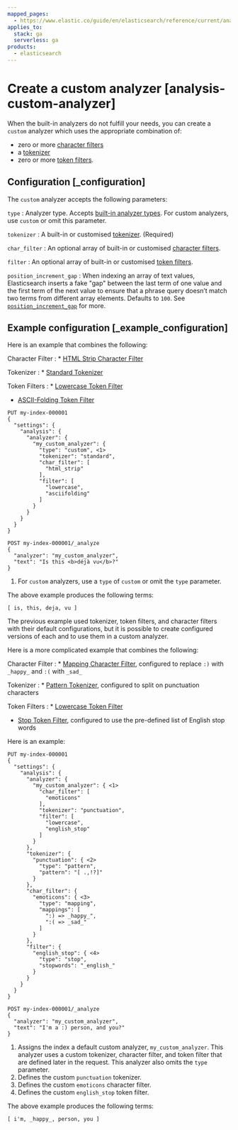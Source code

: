 ```yaml
---
mapped_pages:
  - https://www.elastic.co/guide/en/elasticsearch/reference/current/analysis-custom-analyzer.html
applies_to:
  stack: ga
  serverless: ga
products:
  - elasticsearch
---
```


# Create a custom analyzer [analysis-custom-analyzer]

When the built-in analyzers do not fulfill your needs, you can create a `custom` analyzer which uses the appropriate combination of:

* zero or more [character filters](elasticsearch://reference/text-analysis/character-filter-reference.md)
* a [tokenizer](elasticsearch://reference/text-analysis/tokenizer-reference.md)
* zero or more [token filters](elasticsearch://reference/text-analysis/token-filter-reference.md).


## Configuration [_configuration]

The `custom` analyzer accepts the following parameters:

`type`
:   Analyzer type. Accepts [built-in analyzer types](elasticsearch://reference/text-analysis/analyzer-reference.md). For custom analyzers, use `custom` or omit this parameter.

`tokenizer`
:   A built-in or customised [tokenizer](elasticsearch://reference/text-analysis/tokenizer-reference.md). (Required)

`char_filter`
:   An optional array of built-in or customised [character filters](elasticsearch://reference/text-analysis/character-filter-reference.md).

`filter`
:   An optional array of built-in or customised [token filters](elasticsearch://reference/text-analysis/token-filter-reference.md).

`position_increment_gap`
:   When indexing an array of text values, Elasticsearch inserts a fake "gap" between the last term of one value and the first term of the next value to ensure that a phrase query doesn’t match two terms from different array elements. Defaults to `100`. See [`position_increment_gap`](elasticsearch://reference/elasticsearch/mapping-reference/position-increment-gap.md) for more.


## Example configuration [_example_configuration]

Here is an example that combines the following:

Character Filter
:   * [HTML Strip Character Filter](elasticsearch://reference/text-analysis/analysis-htmlstrip-charfilter.md)


Tokenizer
:   * [Standard Tokenizer](elasticsearch://reference/text-analysis/analysis-standard-tokenizer.md)


Token Filters
:   * [Lowercase Token Filter](elasticsearch://reference/text-analysis/analysis-lowercase-tokenfilter.md)
* [ASCII-Folding Token Filter](elasticsearch://reference/text-analysis/analysis-asciifolding-tokenfilter.md)


```console
PUT my-index-000001
{
  "settings": {
    "analysis": {
      "analyzer": {
        "my_custom_analyzer": {
          "type": "custom", <1>
          "tokenizer": "standard",
          "char_filter": [
            "html_strip"
          ],
          "filter": [
            "lowercase",
            "asciifolding"
          ]
        }
      }
    }
  }
}

POST my-index-000001/_analyze
{
  "analyzer": "my_custom_analyzer",
  "text": "Is this <b>déjà vu</b>?"
}
```

1. For `custom` analyzers, use a `type` of `custom` or omit the `type` parameter.


The above example produces the following terms:

```text
[ is, this, deja, vu ]
```

The previous example used tokenizer, token filters, and character filters with their default configurations, but it is possible to create configured versions of each and to use them in a custom analyzer.

Here is a more complicated example that combines the following:

Character Filter
:   * [Mapping Character Filter](elasticsearch://reference/text-analysis/analysis-mapping-charfilter.md), configured to replace `:)` with `_happy_` and `:(` with `_sad_`


Tokenizer
:   * [Pattern Tokenizer](elasticsearch://reference/text-analysis/analysis-pattern-tokenizer.md), configured to split on punctuation characters


Token Filters
:   * [Lowercase Token Filter](elasticsearch://reference/text-analysis/analysis-lowercase-tokenfilter.md)
* [Stop Token Filter](elasticsearch://reference/text-analysis/analysis-stop-tokenfilter.md), configured to use the pre-defined list of English stop words


Here is an example:

```console
PUT my-index-000001
{
  "settings": {
    "analysis": {
      "analyzer": {
        "my_custom_analyzer": { <1>
          "char_filter": [
            "emoticons"
          ],
          "tokenizer": "punctuation",
          "filter": [
            "lowercase",
            "english_stop"
          ]
        }
      },
      "tokenizer": {
        "punctuation": { <2>
          "type": "pattern",
          "pattern": "[ .,!?]"
        }
      },
      "char_filter": {
        "emoticons": { <3>
          "type": "mapping",
          "mappings": [
            ":) => _happy_",
            ":( => _sad_"
          ]
        }
      },
      "filter": {
        "english_stop": { <4>
          "type": "stop",
          "stopwords": "_english_"
        }
      }
    }
  }
}

POST my-index-000001/_analyze
{
  "analyzer": "my_custom_analyzer",
  "text": "I'm a :) person, and you?"
}
```

1. Assigns the index a default custom analyzer, `my_custom_analyzer`. This analyzer uses a custom tokenizer, character filter, and token filter that are defined later in the request. This analyzer also omits the `type` parameter.
2. Defines the custom `punctuation` tokenizer.
3. Defines the custom `emoticons` character filter.
4. Defines the custom `english_stop` token filter.


The above example produces the following terms:

```text
[ i'm, _happy_, person, you ]
```

